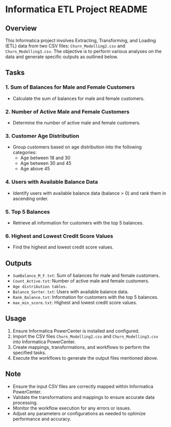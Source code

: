 # Informatica ETL Project README

## Overview

This Informatica project involves Extracting, Transforming, and Loading (ETL) data from two CSV files: `Churn_Modelling2.csv` and `Churn_Modelling3.csv`. The objective is to perform various analyses on the data and generate specific outputs as outlined below.

## Tasks

### 1. Sum of Balances for Male and Female Customers
   - Calculate the sum of balances for male and female customers.

### 2. Number of Active Male and Female Customers
   - Determine the number of active male and female customers.

### 3. Customer Age Distribution
   - Group customers based on age distribution into the following categories:
     - Age between 18 and 30
     - Age between 30 and 45
     - Age above 45

### 4. Users with Available Balance Data
   - Identify users with available balance data (balance > 0) and rank them in ascending order.

### 5. Top 5 Balances
   - Retrieve all information for customers with the top 5 balances.

### 6. Highest and Lowest Credit Score Values
   - Find the highest and lowest credit score values.

## Outputs

- `SumBalance_M_F.txt`: Sum of balances for male and female customers.
- `Count_Active.txt`: Number of active male and female customers.
- `Age distribution tables`.
- `Balance_Sorter.txt`: Users with available balance data.
- `Rank_Balance.txt`: Information for customers with the top 5 balances.
- `max_min_score.txt`: Highest and lowest credit score values.

## Usage

1. Ensure Informatica PowerCenter is installed and configured.
2. Import the CSV files `Churn_Modelling2.csv` and `Churn_Modelling3.csv` into Informatica PowerCenter.
3. Create mappings, transformations, and workflows to perform the specified tasks.
4. Execute the workflows to generate the output files mentioned above.

## Note
- Ensure the input CSV files are correctly mapped within Informatica PowerCenter.
- Validate the transformations and mappings to ensure accurate data processing.
- Monitor the workflow execution for any errors or issues.
- Adjust any parameters or configurations as needed to optimize performance and accuracy.


